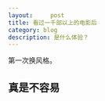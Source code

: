```yaml
---
layout:     post
title: 看过一千部以上的电影后    
category: blog
description: 是什么体验？
---
```


第一次换风格。

## 真是不容易